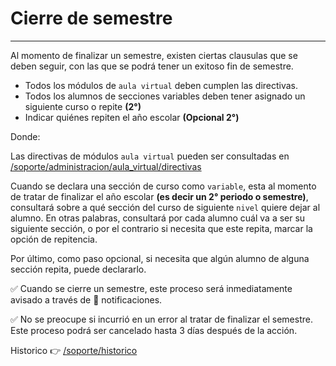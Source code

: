 # Cierre de semestre
* * *

Al momento de finalizar un semestre, existen ciertas clausulas que se deben seguir, con las
que se podrá tener un exitoso fin de semestre.

- Todos los módulos de `aula virtual` deben cumplen las directivas.
- Todos los alumnos de secciones variables deben tener asignado un siguiente curso o repite
**(2°)**
- Indicar quiénes repiten el año escolar **(Opcional 2°)**

Donde:

Las directivas de módulos `aula virtual` pueden ser consultadas en [/soporte/administracion/aula_virtual/directivas](/soporte/administracion/aula_virtual/directivas)

Cuando se declara una sección de curso como `variable`, esta al momento de tratar de finalizar
el año escolar **(es decir un 2° periodo o semestre)**, consultará sobre a qué sección del
curso de siguiente `nivel` quiere dejar al alumno. En otras palabras, consultará por cada alumno
cuál va a ser su siguiente sección, o por el contrario si necesita que este repita, marcar
la opción de repitencia.

Por último, como paso opcional, si necesita que algún alumno de alguna sección repita,
puede declararlo.

✅ Cuando se cierre un semestre, este proceso será inmediatamente avisado a través
de 🔔 notificaciones.

✅ No se preocupe si incurrió en un error al tratar de finalizar el semestre. Este proceso podrá ser cancelado hasta 3 días después de la acción.

Historico 👉 [/soporte/historico](/soporte/historico)
